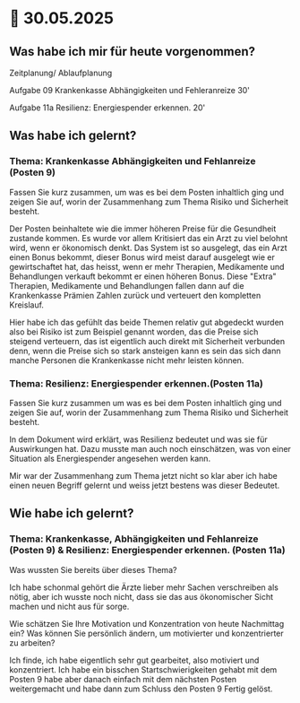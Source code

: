 # 📅 30.05.2025

## Was habe ich mir für heute vorgenommen?

Zeitplanung/ Ablaufplanung &#x20;

Aufgabe 09 Krankenkasse Abhängigkeiten und Fehleranreize 30' &#x20;

Aufgabe 11a Resilienz: Energiespender erkennen. 20' &#x20;

## Was habe ich gelernt?

### Thema: Krankenkasse Abhängigkeiten und Fehlanreize (Posten 9)&#x20;

Fassen Sie kurz zusammen, um was es bei dem Posten inhaltlich ging und zeigen Sie auf, worin der Zusammenhang zum Thema Risiko und Sicherheit besteht. &#x20;

Der Posten beinhaltete wie die immer höheren Preise für die Gesundheit zustande kommen. Es wurde vor allem Kritisiert das ein Arzt zu viel belohnt wird, wenn er ökonomisch denkt. Das System ist so ausgelegt, das ein Arzt einen Bonus bekommt, dieser Bonus wird meist darauf ausgelegt wie er gewirtschaftet hat, das heisst, wenn er mehr Therapien, Medikamente und Behandlungen verkauft bekommt er einen höheren Bonus. Diese "Extra" Therapien, Medikamente und Behandlungen fallen dann auf die Krankenkasse Prämien Zahlen zurück und verteuert den kompletten Kreislauf.&#x20;

Hier habe ich das gefühlt das beide Themen relativ gut abgedeckt wurden also bei Risiko ist zum Beispiel genannt worden, das die Preise sich steigend verteuern, das ist eigentlich auch direkt mit Sicherheit verbunden denn, wenn die Preise sich so stark ansteigen kann es sein das sich dann manche Personen die Krankenkasse nicht mehr leisten können.&#x20;

### Thema: Resilienz: Energiespender erkennen.(Posten 11a)&#x20;

Fassen Sie kurz zusammen um was es bei dem Posten inhaltlich ging und zeigen Sie auf, worin der Zusammenhang zum Thema Risiko und Sicherheit besteht.  &#x20;

In dem Dokument wird erklärt, was Resilienz bedeutet und was sie für Auswirkungen hat. Dazu musste man auch noch einschätzen, was von einer Situation als Energiespender angesehen werden kann.&#x20;

Mir war der Zusammenhang zum Thema jetzt nicht so klar aber ich habe einen neuen Begriff gelernt und weiss jetzt bestens was dieser Bedeutet.&#x20;

## Wie habe ich gelernt?

### Thema: Krankenkasse, Abhängigkeiten und Fehlanreize (Posten 9) & Resilienz: Energiespender erkennen. (Posten 11a)&#x20;

Was wussten Sie bereits über dieses Thema?&#x20;

Ich habe schonmal gehört die Ärzte lieber mehr Sachen verschreiben als nötig, aber ich wusste noch nicht, dass sie das aus ökonomischer Sicht machen und nicht aus für sorge.&#x20;

Wie schätzen Sie Ihre Motivation und Konzentration  von heute Nachmittag ein? Was können Sie persönlich ändern, um motivierter und konzentrierter zu arbeiten?&#x20;

Ich finde, ich habe eigentlich sehr gut gearbeitet, also motiviert und konzentriert. Ich habe ein bisschen Startschwierigkeiten gehabt mit dem Posten 9 habe aber danach einfach mit dem nächsten Posten weitergemacht und habe dann zum Schluss den Posten 9 Fertig gelöst.&#x20;
